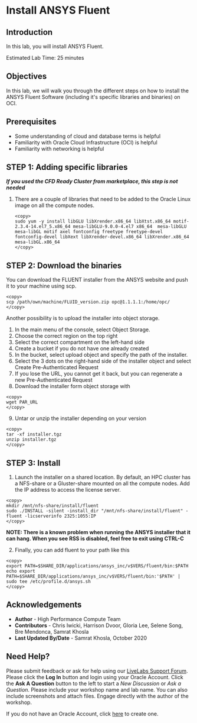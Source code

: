 # Install ANSYS Fluent

## Introduction

In this lab, you will install ANSYS Fluent.

Estimated Lab Time: 25 minutes

## Objectives

In this lab, we will walk you through the different steps on how to install the ANSYS Fluent Software (including it's specific libraries and binaries) on OCI.

## Prerequisites

* Some understanding of cloud and database terms is helpful
* Familiarity with Oracle Cloud Infrastructure (OCI) is helpful
* Familiarity with networking is helpful

## **STEP 1**: Adding specific libraries

***If you used the CFD Ready Cluster from marketplace, this step is not needed***

1. There are a couple of libraries that need to be added to the Oracle Linux image on all the compute nodes.

    ```
    <copy>
    sudo yum -y install libGLU libXrender.x86_64 libXtst.x86_64 motif-2.3.4-14.el7_5.x86_64 mesa-libGLU-9.0.0-4.el7 x86_64  mesa-libGLU mesa-libGL motif axel fontconfig freetype freetype-devel fontconfig-devel libXext libXrender-devel.x86_64 libXrender.x86_64 mesa-libGL.x86_64
    </copy>
    ```

## **STEP 2**: Download the binaries

You can download the FLUENT installer from the ANSYS website and push it to your machine using scp.

```
<copy>
scp /path/own/machine/FLUID_version.zip opc@1.1.1.1:/home/opc/
</copy>    
```

Another possibility is to upload the installer into object storage.

1. In the main menu of the console, select Object Storage.
2. Choose the correct region on the top right
3. Select the correct compartment on the left-hand side
4. Create a bucket if you do not have one already created
5. In the bucket, select upload object and specify the path of the installer.
6. Select the 3 dots on the right-hand side of the installer object and select Create Pre-Authenticated Request
7. If you lose the URL, you cannot get it back, but you can regenerate a new Pre-Authenticated Request
8. Download the installer form object storage with

```
<copy>
wget PAR_URL
</copy>
```

9. Untar or unzip the installer depending on your version

```
<copy>
tar -xf installer.tgz
unzip installer.tgz
</copy>
```
## **STEP 3**: Install

1. Launch the installer on a shared location. By default, an HPC cluster has a NFS-share or a Gluster-share mounted on all the compute nodes. Add the IP address to access the license server.

```
<copy>
mkdir /mnt/nfs-share/install/fluent
sudo ./INSTALL -silent -install_dir "/mnt/nfs-share/install/fluent" -fluent -licserverinfo 2325:1055:IP
</copy>    
```

**NOTE: There is a known problem when running the ANSYS installer that it can hang. When you see RSS is disabled, feel free to exit using CTRL-C**

2. Finally, you can add fluent to your path like this

```
<copy> 
export PATH=$SHARE_DIR/applications/ansys_inc/v$VERS/fluent/bin:$PATH
echo export PATH=$SHARE_DIR/applications/ansys_inc/v$VERS/fluent/bin:'$PATH' | sudo tee /etc/profile.d/ansys.sh
</copy> 
```


## Acknowledgements
* **Author** - High Performance Compute Team
* **Contributors** -  Chris Iwicki, Harrison Dvoor, Gloria Lee, Selene Song, Bre Mendonca, Samrat Khosla
* **Last Updated By/Date** - Samrat Khosla, October 2020

## Need Help?
Please submit feedback or ask for help using our [LiveLabs Support Forum](https://community.oracle.com/tech/developers/categories/high-performance-computing-hpc). Please click the **Log In** button and login using your Oracle Account. Click the **Ask A Question** button to the left to start a *New Discussion* or *Ask a Question*.  Please include your workshop name and lab name.  You can also include screenshots and attach files.  Engage directly with the author of the workshop.

If you do not have an Oracle Account, click [here](https://profile.oracle.com/myprofile/account/create-account.jspx) to create one.